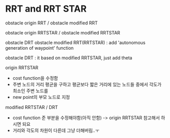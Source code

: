 # RRT and RRT STAR
obstacle origin RRT / obstacle modified RRT

obstacle origin RRTSTAR / obstacle modified RRTSTAR

obstacle DRT
obstacle modified RRT(RRTSTAR) : add 'autonomous generation of waypoint' function

obstacle DRT : it based on modified RRTSTAR, just add theta 

origin RRTSTAR 
- cost function을 수정함
- 주변 노드의 거리 평균을 구하고 평균보다 짧은 거리에 있는 노드들 중에서 각도가 최소인 주변 노드를 
- new point의 부모 노드로 지정

modified RRTSTAR / DRT
- cost function 준 부분을 수정해야함(아직 안함) -> origin RRTSTAR 참고해서 하시면 되요 
- 거리와 각도의 차원이 다른데 그냥 더해버림..ㅜ

